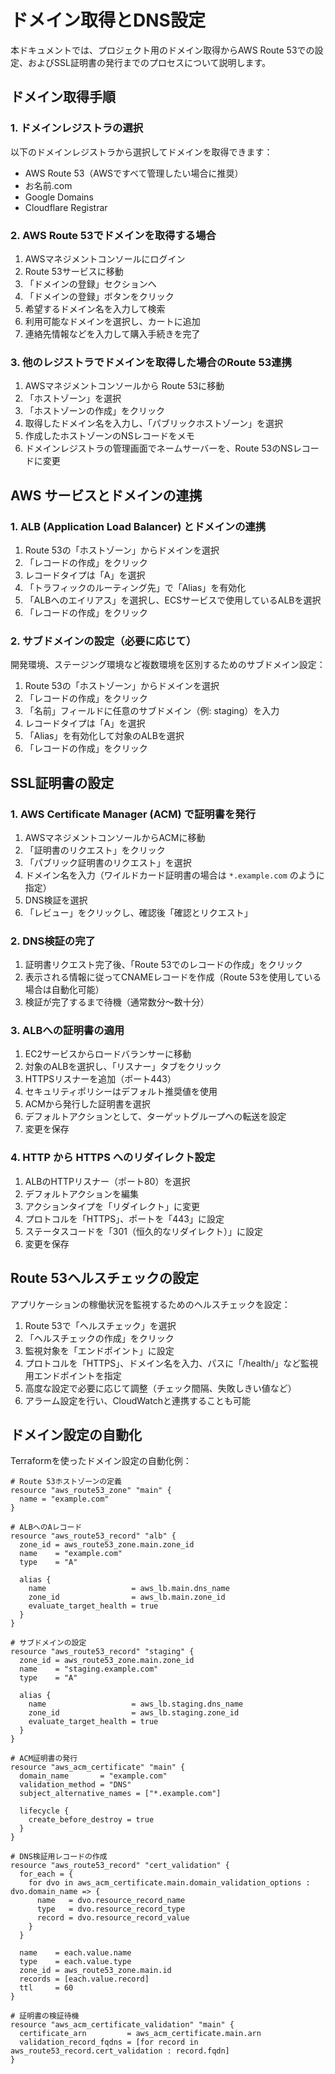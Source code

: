 # ドメイン取得とDNS設定

本ドキュメントでは、プロジェクト用のドメイン取得からAWS Route 53での設定、およびSSL証明書の発行までのプロセスについて説明します。

## ドメイン取得手順

### 1. ドメインレジストラの選択

以下のドメインレジストラから選択してドメインを取得できます：

- AWS Route 53（AWSですべて管理したい場合に推奨）
- お名前.com
- Google Domains
- Cloudflare Registrar

### 2. AWS Route 53でドメインを取得する場合

1. AWSマネジメントコンソールにログイン
2. Route 53サービスに移動
3. 「ドメインの登録」セクションへ
4. 「ドメインの登録」ボタンをクリック
5. 希望するドメイン名を入力して検索
6. 利用可能なドメインを選択し、カートに追加
7. 連絡先情報などを入力して購入手続きを完了

### 3. 他のレジストラでドメインを取得した場合のRoute 53連携

1. AWSマネジメントコンソールから Route 53に移動
2. 「ホストゾーン」を選択
3. 「ホストゾーンの作成」をクリック
4. 取得したドメイン名を入力し、「パブリックホストゾーン」を選択
5. 作成したホストゾーンのNSレコードをメモ
6. ドメインレジストラの管理画面でネームサーバーを、Route 53のNSレコードに変更

## AWS サービスとドメインの連携

### 1. ALB (Application Load Balancer) とドメインの連携

1. Route 53の「ホストゾーン」からドメインを選択
2. 「レコードの作成」をクリック
3. レコードタイプは「A」を選択
4. 「トラフィックのルーティング先」で「Alias」を有効化
5. 「ALBへのエイリアス」を選択し、ECSサービスで使用しているALBを選択
6. 「レコードの作成」をクリック

### 2. サブドメインの設定（必要に応じて）

開発環境、ステージング環境など複数環境を区別するためのサブドメイン設定：

1. Route 53の「ホストゾーン」からドメインを選択
2. 「レコードの作成」をクリック
3. 「名前」フィールドに任意のサブドメイン（例: staging）を入力
4. レコードタイプは「A」を選択
5. 「Alias」を有効化して対象のALBを選択
6. 「レコードの作成」をクリック

## SSL証明書の設定

### 1. AWS Certificate Manager (ACM) で証明書を発行

1. AWSマネジメントコンソールからACMに移動
2. 「証明書のリクエスト」をクリック
3. 「パブリック証明書のリクエスト」を選択
4. ドメイン名を入力（ワイルドカード証明書の場合は `*.example.com` のように指定）
5. DNS検証を選択
6. 「レビュー」をクリックし、確認後「確認とリクエスト」

### 2. DNS検証の完了

1. 証明書リクエスト完了後、「Route 53でのレコードの作成」をクリック
2. 表示される情報に従ってCNAMEレコードを作成（Route 53を使用している場合は自動化可能）
3. 検証が完了するまで待機（通常数分～数十分）

### 3. ALBへの証明書の適用

1. EC2サービスからロードバランサーに移動
2. 対象のALBを選択し、「リスナー」タブをクリック
3. HTTPSリスナーを追加（ポート443）
4. セキュリティポリシーはデフォルト推奨値を使用
5. ACMから発行した証明書を選択
6. デフォルトアクションとして、ターゲットグループへの転送を設定
7. 変更を保存

### 4. HTTP から HTTPS へのリダイレクト設定

1. ALBのHTTPリスナー（ポート80）を選択
2. デフォルトアクションを編集
3. アクションタイプを「リダイレクト」に変更
4. プロトコルを「HTTPS」、ポートを「443」に設定
5. ステータスコードを「301（恒久的なリダイレクト）」に設定
6. 変更を保存

## Route 53ヘルスチェックの設定

アプリケーションの稼働状況を監視するためのヘルスチェックを設定：

1. Route 53で「ヘルスチェック」を選択
2. 「ヘルスチェックの作成」をクリック
3. 監視対象を「エンドポイント」に設定
4. プロトコルを「HTTPS」、ドメイン名を入力、パスに「/health/」など監視用エンドポイントを指定
5. 高度な設定で必要に応じて調整（チェック間隔、失敗しきい値など）
6. アラーム設定を行い、CloudWatchと連携することも可能

## ドメイン設定の自動化

Terraformを使ったドメイン設定の自動化例：

```hcl
# Route 53ホストゾーンの定義
resource "aws_route53_zone" "main" {
  name = "example.com"
}

# ALBへのAレコード
resource "aws_route53_record" "alb" {
  zone_id = aws_route53_zone.main.zone_id
  name    = "example.com"
  type    = "A"

  alias {
    name                   = aws_lb.main.dns_name
    zone_id                = aws_lb.main.zone_id
    evaluate_target_health = true
  }
}

# サブドメインの設定
resource "aws_route53_record" "staging" {
  zone_id = aws_route53_zone.main.zone_id
  name    = "staging.example.com"
  type    = "A"

  alias {
    name                   = aws_lb.staging.dns_name
    zone_id                = aws_lb.staging.zone_id
    evaluate_target_health = true
  }
}

# ACM証明書の発行
resource "aws_acm_certificate" "main" {
  domain_name       = "example.com"
  validation_method = "DNS"
  subject_alternative_names = ["*.example.com"]

  lifecycle {
    create_before_destroy = true
  }
}

# DNS検証用レコードの作成
resource "aws_route53_record" "cert_validation" {
  for_each = {
    for dvo in aws_acm_certificate.main.domain_validation_options : dvo.domain_name => {
      name   = dvo.resource_record_name
      type   = dvo.resource_record_type
      record = dvo.resource_record_value
    }
  }

  name    = each.value.name
  type    = each.value.type
  zone_id = aws_route53_zone.main.id
  records = [each.value.record]
  ttl     = 60
}

# 証明書の検証待機
resource "aws_acm_certificate_validation" "main" {
  certificate_arn         = aws_acm_certificate.main.arn
  validation_record_fqdns = [for record in aws_route53_record.cert_validation : record.fqdn]
}
``` 